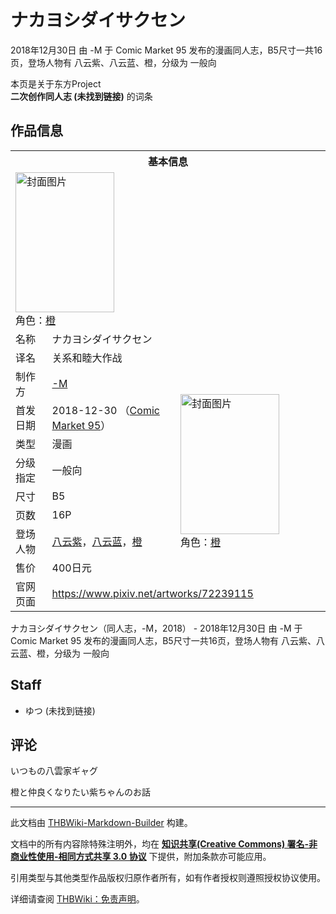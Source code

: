 # ナカヨシダイサクセン

<!-- source html: G:\repos\THBWiki-Markdown-Builder\THBWikiMarkdown\Temp\main\b\b5\ns0%3A%E3%83%8A%E3%82%AB%E3%83%A8%E3%82%B7%E3%83%80%E3%82%A4%E3%82%B5%E3%82%AF%E3%82%BB%E3%83%B3.html -->

2018年12月30日 由 -M 于 Comic Market 95 发布的漫画同人志，B5尺寸一共16页，登场人物有 八云紫、八云蓝、橙，分级为 一般向

本页是关于东方Project  
 **二次创作同人志 (未找到链接)** 的词条

## 作品信息

<table><tbody><tr><th colspan="3">基本信息</th></tr><tr><td class="cover-artwork-mobile" colspan="2"><a href="./文件-ナカヨシダイサクセン封面.png.md" class="image" title="封面图片"><img alt="封面图片" src="https://upload.thwiki.cc/thumb/a/a6/%E3%83%8A%E3%82%AB%E3%83%A8%E3%82%B7%E3%83%80%E3%82%A4%E3%82%B5%E3%82%AF%E3%82%BB%E3%83%B3%E5%B0%81%E9%9D%A2.png/158px-%E3%83%8A%E3%82%AB%E3%83%A8%E3%82%B7%E3%83%80%E3%82%A4%E3%82%B5%E3%82%AF%E3%82%BB%E3%83%B3%E5%B0%81%E9%9D%A2.png" decoding="async" loading="lazy" width="158" height="224" srcset="https://upload.thwiki.cc/thumb/a/a6/%E3%83%8A%E3%82%AB%E3%83%A8%E3%82%B7%E3%83%80%E3%82%A4%E3%82%B5%E3%82%AF%E3%82%BB%E3%83%B3%E5%B0%81%E9%9D%A2.png/238px-%E3%83%8A%E3%82%AB%E3%83%A8%E3%82%B7%E3%83%80%E3%82%A4%E3%82%B5%E3%82%AF%E3%82%BB%E3%83%B3%E5%B0%81%E9%9D%A2.png 1.5x, https://upload.thwiki.cc/thumb/a/a6/%E3%83%8A%E3%82%AB%E3%83%A8%E3%82%B7%E3%83%80%E3%82%A4%E3%82%B5%E3%82%AF%E3%82%BB%E3%83%B3%E5%B0%81%E9%9D%A2.png/317px-%E3%83%8A%E3%82%AB%E3%83%A8%E3%82%B7%E3%83%80%E3%82%A4%E3%82%B5%E3%82%AF%E3%82%BB%E3%83%B3%E5%B0%81%E9%9D%A2.png 2x" data-file-width="500" data-file-height="706"></a><div class="cover-char">角色：<a href="./橙.md" title="橙">橙</a></div></td>
</tr><tr><td class="label">名称</td><td colspan="2"> ナカヨシダイサクセン </td></tr><tr><td class="label">译名</td><td colspan="2"> 关系和睦大作战 </td></tr><tr><td class="label">制作方</td><td><a href="./-M.md" title="-M">-M</a></td><td class="cover-artwork" rowspan="8" style="min-width:224px;"><a href="./文件-ナカヨシダイサクセン封面.png.md" class="image" title="封面图片"><img alt="封面图片" src="https://upload.thwiki.cc/thumb/a/a6/%E3%83%8A%E3%82%AB%E3%83%A8%E3%82%B7%E3%83%80%E3%82%A4%E3%82%B5%E3%82%AF%E3%82%BB%E3%83%B3%E5%B0%81%E9%9D%A2.png/158px-%E3%83%8A%E3%82%AB%E3%83%A8%E3%82%B7%E3%83%80%E3%82%A4%E3%82%B5%E3%82%AF%E3%82%BB%E3%83%B3%E5%B0%81%E9%9D%A2.png" decoding="async" loading="lazy" width="158" height="224" srcset="https://upload.thwiki.cc/thumb/a/a6/%E3%83%8A%E3%82%AB%E3%83%A8%E3%82%B7%E3%83%80%E3%82%A4%E3%82%B5%E3%82%AF%E3%82%BB%E3%83%B3%E5%B0%81%E9%9D%A2.png/238px-%E3%83%8A%E3%82%AB%E3%83%A8%E3%82%B7%E3%83%80%E3%82%A4%E3%82%B5%E3%82%AF%E3%82%BB%E3%83%B3%E5%B0%81%E9%9D%A2.png 1.5x, https://upload.thwiki.cc/thumb/a/a6/%E3%83%8A%E3%82%AB%E3%83%A8%E3%82%B7%E3%83%80%E3%82%A4%E3%82%B5%E3%82%AF%E3%82%BB%E3%83%B3%E5%B0%81%E9%9D%A2.png/317px-%E3%83%8A%E3%82%AB%E3%83%A8%E3%82%B7%E3%83%80%E3%82%A4%E3%82%B5%E3%82%AF%E3%82%BB%E3%83%B3%E5%B0%81%E9%9D%A2.png 2x" data-file-width="500" data-file-height="706"></a><div class="cover-char">角色：<a href="./橙.md" title="橙">橙</a></div></td>
</tr><tr><td class="label">首发日期</td><td>2018-12-30&#160;（<a href="/展会作品列表?e=Comic+Market%2395">Comic Market 95</a>）</td></tr><tr><td class="label">类型</td><td>漫画</td></tr><tr><td class="label">分级指定</td><td>一般向</td></tr><tr><td class="label">尺寸</td><td>B5</td></tr><tr><td class="label">页数</td><td>16P</td></tr><tr><td class="label">登场人物</td><td><a href="./八云紫.md" title="八云紫">八云紫</a>，<a href="./八云蓝.md" title="八云蓝">八云蓝</a>，<a href="./橙.md" title="橙">橙</a></td></tr><tr><td class="label">售价</td><td>400日元</td></tr>
<tr><td class="label">官网页面</td><td colspan="2"><a rel="nofollow" class="external free" href="https://www.pixiv.net/artworks/72239115">https://www.pixiv.net/artworks/72239115</a></td></tr></tbody></table>

ナカヨシダイサクセン（同人志，-M，2018） - 2018年12月30日 由 -M 于 Comic Market 95 发布的漫画同人志，B5尺寸一共16页，登场人物有 八云紫、八云蓝、橙，分级为 一般向

## Staff
- ゆつ (未找到链接)


## 评论
  
いつもの八雲家ギャグ  

橙と仲良くなりたい紫ちゃんのお話
  





---

此文档由 [THBWiki-Markdown-Builder](https://github.com/Delsin-Yu/THBWiki-Markdown-Builder) 构建。

文档中的所有内容除特殊注明外，均在 [**知识共享(Creative Commons) 署名-非商业性使用-相同方式共享 3.0 协议**](https://creativecommons.org/licenses/by-sa/3.0/deed.zh-hans) 下提供，附加条款亦可能应用。

引用类型与其他类型作品版权归原作者所有，如有作者授权则遵照授权协议使用。

详细请查阅 [THBWiki：免责声明](https://thbwiki.cc/THBWiki:%E5%85%8D%E8%B4%A3%E5%A3%B0%E6%98%8E)。

